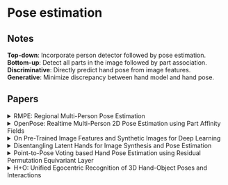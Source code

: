 # Pose estimation

## Notes

**Top-down**: Incorporate person detector followed by pose estimation.
**Bottom-up**: Detect all parts in the image followed by part association.
**Discriminative**: Directly predict hand pose from image features.
**Generative**: Minimize discrepancy between hand model and hand pose.


## Papers

<!-- Template -->
<!-- 
<details>
<summary>
</summary>
<p>
</p>
</details> 
-->

<details>
<summary>
RMPE: Regional Multi-Person Pose Estimation
</summary>
<p>
<a href="https://arxiv.org/pdf/1612.00137.pdf">paper</a>

In this paper, the authors argue that accuracy of person detectors is crcucial to the success of top-down pose estimation methods and that slight localization errors can cause large failures.

The authors propose using a Symmetric Spatial Transformer Network (SSTN) to extract high quality single person regions from inaccurate bounding boxes. A Single Person Pose Estimator (SPPE) is then used to estimate the human pose together with a Parallel SPPE that compares the centered labels. A Spatial De-transformer Network (SDTN) is included to remap the estimated human pose back to the original image coordinate. 

To reduce redundant pose estimations, the authors also included a parametric pose non-maximum suppression (NMS). Additionally, they propose a Pose-guided Proposals Generator to augment the training data by learning the conditional distribution of bounding boxes for a given human pose.
</p>
</details>

<details>
<summary>
OpenPose: Realtime Multi-Person 2D Pose 
Estimation using Part Affinity Fields
</summary>
<p>
<a href="https://arxiv.org/pdf/1812.08008.pdf">paper</a>

In this paper, the authors present a bottom-up approach to 2D multiple human pose estimation. They claim that top-down approaches relies too much on the person detector and that performance is proportional to number of people in the image. 

The approach begins by generating feature maps using a standard convolutional network. After that the feature maps are used to estimate Part Affinity Fields (PAF) for part association and Part Confidence Maps for part detection. The network architecture is iterative and refines the predictions over multiple stages.

Bipartite graphs are formed between the parts obtained from the confidence maps where the PAFs are used to prune lower scored connections.
</p>
</details>

<details>
<summary>
On Pre-Trained Image Features and Synthetic Images
for Deep Learning
</summary>
<p>
<a href="http://openaccess.thecvf.com/content_ECCVW_2018/papers/11129/Hinterstoisser_On_Pre-Trained_Image_Features_and_Synthetic_Images_for_Deep_Learning_ECCVW_2018_paper.pdf">paper</a>

In this paper, the authors present a method to improve training of object detection using only synthetic data based on a network pre-trained on real data. The authors suggest freezing the pre-learned weights trained on real images responsible for feature extraction and train the remaining weights only on synthetic images. 
</p>
</details> 

<details>
<summary>
Disentangling Latent Hands for Image Synthesis and Pose Estimation
</summary>
<p>
<a href="https://arxiv.org/pdf/1812.01002.pdf">paper</a>

In this paper, the authors propose using a disentangled variational autoencoder (dVAE) to deal with the problem of large variation of factors associated with RGB images for hand pose estimation or hand image synthesis. The dVAE is used to learn disentangled representations from these images. 

For the hand pose estimation example, the authors aim to predict the 3D pose (3DPose), canonical pose (CPose) and viewpoint from an RGB image. They embded the 3DPose and the RGB image into a shared latent space and learn the disentangled representation using the dVAE. Inference is carried out by encoding the RGB image as a latent variable and disentangling into the CPose, 3DPose, and viewpoint. With this method, they are able to leverage unlabelled or weakly labelled data. 
</p>
</details> 

<details>
<summary>
Point-to-Pose Voting based Hand Pose Estimation using Residual Permutation
Equivariant Layer
</summary>
<p>
<a href="https://arxiv.org/pdf/1812.02050.pdf">paper</a>

In this paper, the authors propose a method for hand pose estimation from an unordered point cloud. The method uses a residual Permutation Equivariant Layer (PEL) and a voting-based scheme.

First, the 3D points are view normalized such that the view direction is pointed towards the hand centroid. This provides us with a one-to-one input-output mapping. The residual PEL then computes separate features for each individual point. Finally, with the local point-wise features, the hand pose is estimated using a point-to-pose voting scheme. Two versions are presented: detection and regression.

For the detection point-to-pose voting scheme, two separate fully connected modules are used to estimate an importance matrix and a distribution matrix. The importance matrix consists of confidence levels for the n-th input to predict the j-th output pose dimension. The distribution matrix is the probability distribution of each pose dimension. In other words, each of the N points predicts J (number of keypoints) B-dimensional distribtuions and J corresponding importance weights. The final pose is obtained by first merging the predictions of all N points into a final distribution folowed by integration over the distribution. (For regression, distribution estimation is not necessary). The authors also show that the importance term can also be used to carry out hand segmentation.
</p>
</details> 

<details>
<summary>
H+O: Unified Egocentric Recognition of 3D Hand-Object Poses and Interactions
</summary>
<p>
<a href="https://arxiv.org/pdf/1904.05349.pdf">paper</a>

In this paper, the authors present a unified framework for joint estimation of 3D hand pose and 6D object pose and also recognition of object and action classes. The architecture only requires a single feed-forward pass and does not rely on external detection algorithms. 

In this method, the RGB image is passed through a convolutional network to produce a 3D grid where each cell contains a prediction of the hand pose, object pose, corresponding confidence levels, object class probabilities and action class probabilities. The predictions from the cell with the highest confidence for hand and object poses are chosen for each frame and then propagated in the temporal domain using LSTMs to account for long-term dependencies for action recognition. The dependencies between hand and object poses are modelled by a multilayer perceptron before being passed as input to the LSTM.
</p>
</details> 

